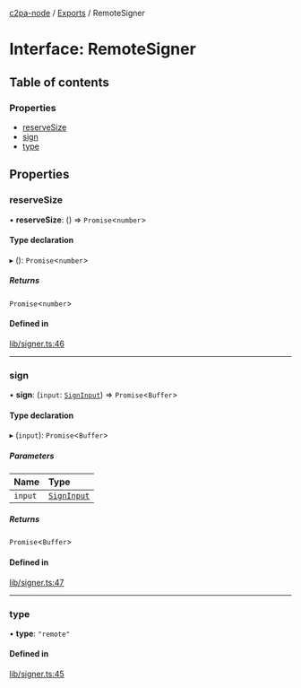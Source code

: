 [c2pa-node](../README.md) / [Exports](../modules.md) / RemoteSigner

# Interface: RemoteSigner

## Table of contents

### Properties

- [reserveSize](RemoteSigner.md#reservesize)
- [sign](RemoteSigner.md#sign)
- [type](RemoteSigner.md#type)

## Properties

### reserveSize

• **reserveSize**: () => `Promise`<`number`\>

#### Type declaration

▸ (): `Promise`<`number`\>

##### Returns

`Promise`<`number`\>

#### Defined in

[lib/signer.ts:46](https://github.com/contentauth/c2pa-node/blob/2da25d3/js-src/lib/signer.ts#L46)

___

### sign

• **sign**: (`input`: [`SignInput`](SignInput.md)) => `Promise`<`Buffer`\>

#### Type declaration

▸ (`input`): `Promise`<`Buffer`\>

##### Parameters

| Name | Type |
| :------ | :------ |
| `input` | [`SignInput`](SignInput.md) |

##### Returns

`Promise`<`Buffer`\>

#### Defined in

[lib/signer.ts:47](https://github.com/contentauth/c2pa-node/blob/2da25d3/js-src/lib/signer.ts#L47)

___

### type

• **type**: ``"remote"``

#### Defined in

[lib/signer.ts:45](https://github.com/contentauth/c2pa-node/blob/2da25d3/js-src/lib/signer.ts#L45)
